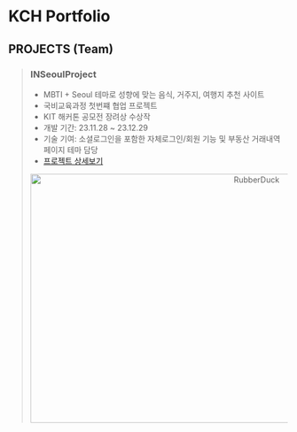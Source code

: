 # KCH Portfolio

## PROJECTS (Team)
> ### INSeoulProject
> * MBTI + Seoul 테마로 성향에 맞는 음식, 거주지, 여행지 추천 사이트
> * 국비교육과정 첫번쨰 협업 프로젝트
> * KIT 해커톤 공모전 장려상 수상작
> * 개발 기간: 23.11.28 ~ 23.12.29
> * 기술 기여: 소셜로그인을 포함한 자체로그인/회원 기능 및 부동산 거래내역 페이지 테마 담당
> * [프로젝트 상세보기](https://www.google.com)
> 
> <div align="center">
> <img src="https://github.com/Tomneng/portfolio/assets/151795437/8c7e4eb6-2686-4d51-8127-143430330395" width="800px" height="450px" title="px(픽셀) 크기 설정" alt="RubberDuck"></img><br/>  
> </div>
